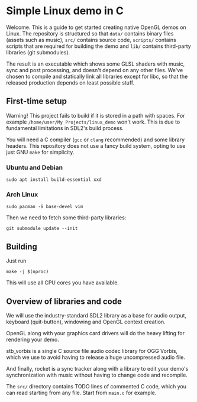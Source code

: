 # Simple Linux demo in C

Welcome. This is a guide to get started creating native OpenGL demos on Linux.
The repository is structured so that `data/` contains binary files
(assets such as music), `src/` contains source code, `scripts/` contains scripts
that are required for building the demo and `lib/` contains third-party
libraries (git submodules).

The result is an executable which shows some GLSL shaders with music,
sync and post processing, and doesn't depend on any other files.
We've chosen to compile and statically link all libraries except for libc,
so that the released production depends on least possible stuff.

## First-time setup

Warning! This project fails to build if it is stored in a path with spaces.
For example `/home/user/My Projects/linux_demo` won't work. This is due to
fundamental limitations in SDL2's build process.

You will need a C compiler (`gcc` or `clang` recommended) and some library
headers. This repository does not use a fancy build system, opting to use just
GNU `make` for simplicity.

### Ubuntu and Debian

```
sudo apt install build-essential xxd
```

### Arch Linux

```
sudo pacman -S base-devel vim
```

Then we need to fetch some third-party libraries:
```
git submodule update --init
```

## Building

Just run

```
make -j $(nproc)
```

This will use all CPU cores you have available.

## Overview of libraries and code

We will use the industry-standard SDL2 library as a base for audio output,
keyboard (quit-button), windowing and OpenGL context creation.

OpenGL along with your graphics card drivers will do the heavy lifting for
rendering your demo.

stb_vorbis is a single C source file audio codec library for OGG Vorbis,
which we use to avoid having to release a huge uncompressed audio file.

And finally, rocket is a sync tracker along with a library to edit
your demo's synchronization with music without having to change code and
recompile.

The `src/` directory contains TODO lines of commented C code, which you can
read starting from any file. Start from `main.c` for example.
